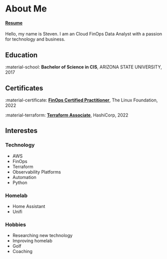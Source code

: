 # About Me

#### [Resume](https://registry.jsonresume.org/stevejoluc)

Hello, my name is Steven. I am an Cloud FinOps Data Analyst with a passion for technology and business.

## Education
:material-school: **Bachelor of Science in CIS**, ARIZONA STATE UNIVERSITY, 2017

## Certificates
:material-certificate: **[FinOps Certified Practitioner](https://www.credly.com/badges/e8ecf6a4-5624-456c-8e1a-f5bc3d20d276/)**, The Linux Foundation, 2022

:material-terraform: **[Terraform Associate](https://www.credly.com/badges/452de2a5-92f6-447a-a923-d1919bdcc415/)**, HashiCorp, 2022

## Interestes
### Technology
- AWS
- FinOps
- Terraform
- Observability Platforms
- Automation
- Python

### Homelab
- Home Assistant
- Unifi

### Hobbies
- Researching new technology
- Improving homelab
- Golf
- Coaching